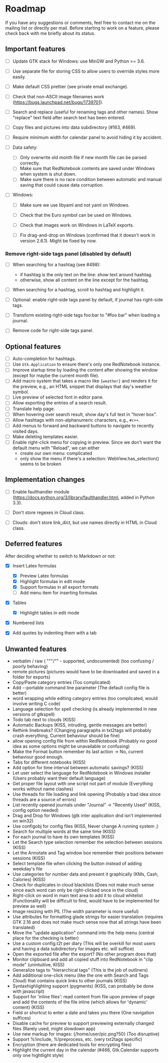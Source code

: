 # Roadmap

If you have any suggestions or comments, feel free to contact me on the
mailing list or directly per mail. Before starting to work on a feature,
please check back with me briefly about its status.


## Important features

- [ ] Update GTK stack for Windows: use MinGW and Python >= 3.6.
- [ ] Use separate file for storing CSS to allow users to override styles more easily.
- [ ] Make default CSS prettier (see private email exchange).
- [ ] Check that non-ASCII image filenames work (https://bugs.launchpad.net/bugs/1739701).
- [ ] Search and replace (useful for renaming tags and other names).
      Show "replace" text field after search text has been entered.
- [ ] Copy files and pictures into data subdirectory (#163, #469).
- [ ] Require minimum width for calendar panel to avoid hiding it by accident.

- [ ] Data safety:
  - [ ] Only overwrite old month file if new month file can be parsed correctly.
  - [ ] Make sure that RedNotebook contents are saved under Windows when system is shut down.
  - [ ] Make sure there is no race condition between automatic and manual saving that could cause data corruption.

- [ ] Windows:
  - [ ] Make sure we use libyaml and not yaml on Windows.
  - [ ] Check that the Euro symbol can be used on Windows.
  - [ ] Check that images work on Windows in LaTeX exports.
  - [ ] Fix drag-and-drop on Windows (confirmed that it doesn't work in version 2.6.1). Might be fixed by now.


### Remove right-side tags panel (disabled by default)

- [ ] When searching for a hashtag (see #498):
  - if hashtag is the only text on the line: show text around hashtag.
  - otherwise, show all content on the line except for the hashtag.
- [ ] When searching for a hashtag, scroll to hashtag and highlight it.
- [ ] Optional: enable right-side tags panel by default, if journal has right-side tags.
- [ ] Transform existing right-side tags foo:bar to "#foo bar" when loading a journal.
- [ ] Remove code for right-side tags panel.


## Optional features

- [ ] Auto-completion for hashtags.
- [ ] Use `Gtk.Application` to ensure there's only one RedNotebook instance.
- [ ] Improve startup time by loading the content after showing the window (except for maybe the current month file).
- [ ] Add macro system that takes a macro like `{weather}` and renders it for the preview, e.g., an HTML snippet that displays that day's weather symbol.
- [ ] Live preview of selected font in editor pane.
- [ ] Allow exporting the entries of a search result.
- [ ] Translate help page.
- [ ] When hovering over search result, show day's full text in "hover box".
- [ ] Allow hashtags with non-alphanumeric characters, e.g., `#c++`.
- [ ] Add menus to forward and backward buttons to navigate to recently visited days.
- [ ] Make deleting templates easier.
- [ ] Enable right-click menu for copying in preview.
  Since we don't want the default menu with "Reload", we can either
  - create our own menu: complicated
  - only show the menu if there's a selection: WebView.has_selection() seems to be broken


## Implementation changes

- [ ] Enable faulthandler module (https://docs.python.org/3/library/faulthandler.html, added in Python 3.3).
- [ ] Don't store regexes in Cloud class.
- [ ] Clouds: don't store link_dict, but use names directly in HTML in Cloud class.


## Deferred features

After deciding whether to switch to Markdown or not:

- [X] Insert Latex formulas
  - [X] Preview Latex formulas
  - [X] Highlight formulas in edit mode
  - [X] Support formulas in all export formats
  - [ ] Add menu item for inserting formulas
- [X] Tables
  - [X] Highlight tables in edit mode
- [X] Numbered lists
- [X] Add quotes by indenting them with a tab


## Unwanted features

- verbatim / raw ( """/"" - supported, undocumented) (too confusing / poorly behaving)
- remote pictures (pictures would have to be downloaded and saved in a folder for exports)
- Copy/Paste category entries (Too complicated)
- Add --portable command line parameter (The default config file is better)
- word wrapping while editing category entries (too complicated, would involve writing C code)
- Language selection for spell checking (is already implemented in new versions of gtkspell)
- Todo tab next to clouds (KISS)
- Automatic Backups (KISS, intruding, gentle messages are better)
- Rethink linebreaks? (Changing paragraphs in txt2tags will probably crash
  everything, Current behaviour should be fine)
- allow opening config file from within RedNotebook
  (Probably no good idea as some options might be unavailable or confusing)
- Make the Format button remember its last action -> No, current behaviour good enough.
- Tabs for different notebooks (KISS)
- Add option for time interval between automatic savings? (KISS)
- Let user select the language for RedNotebook in Windows installer (Users probably want their default language)
- Get proper file layout with one script not part of module (Everything works without name clashes)
- Use threads for file loading and link opening (Probably a bad idea since threads are a source of errors)
- List recently opened journals under "Journal" -> "Recently Used" (KISS, config option needed)
- Drag and Drop for Windows (gtk inter application dnd isn't implemented on win32)
- Use configobj for config files (KISS, Never change A running system ;)
- Search for multiple words at the same time (KISS)
- For each journal to have its own templates (KISS)
- Let the Search type selection remember the selection between sessions (KISS)
- Let the Annotate and Tag window box remember their positions between sessions (KISS)
- Select template file when clicking the button instead of adding weekday's file
- Use categories for number data and present it graphically (KMs, Cash, Calories) (KISS)
- Check for duplicates in cloud blacklists (Does not make much sense since each word
  can only be right-clicked once in the cloud)
- Right-click on word in main text area to add it to cloud whitelist
  (Functionality will be difficult to find, would have to be implemented for
  preview as well)
- Image resizing with PIL (The width parameter is more useful)
- Use attributes for formatting glade strings for easier translation
  (requires GTK 2.16 and does not make much sense now that all strings have been translated)
- Move the "update application" command into the help menu (central place for the checking is better)
- Use a custom config.t2t per diary
  (This will be overkill for most users and having a data subdirectory for images etc. will suffice)
- Open the exported file after the export? (No other program does that)
- Monitor clipboard and add all copied stuff into RedNotebook in "clip mode" (unintuitive, KISS)
- Generalize tags to "hierarchical tags" (This is the job of outliners)
- Add additional one-click menu (like the one with Search and Tags Cloud) that
  contains quick links to other journals (KISS)
- Syntaxhighlighting support (pygments) (KISS, can probably be done with javascript)
- Support for 'inline files': read content from file upon preview of page and
  add the contents of the file inline (which allows for 'dynamic' content) (KISS)
- Field or shortcut to enter a date and takes you there (One navigation suffices)
- Disable cache for preview to support previewing externally changed files (Rarely used, might slowdown app)
- Use new markup for images: {/home/user/pic.png?50} (Too disruptive)
- Support %!include, %!preprocess, etc. (very txt2tags specific)
- Encryption (there are dedicated tools for encrypting files)
- Highlight the current day in the calendar (#466, Gtk.Calendar supports only one hightlight style)
